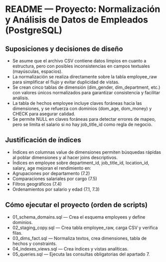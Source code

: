 # README — Proyecto: Normalización y Análisis de Datos de Empleados (PostgreSQL)
## Suposiciones y decisiones de diseño
- Se asume que el archivo CSV contiene datos limpios en cuanto a estructura, pero con posibles inconsistencias en campos textuales (mayúsculas, espacios).
- La normalización se realiza directamente sobre la tabla employee_raw para simplificar el flujo y evitar duplicidad de vistas.
- Se crean cinco tablas de dimensión (dim_gender, dim_department, etc.) con valores únicos normalizados para garantizar consistencia y facilitar análisis.
- La tabla de hechos employee incluye claves foráneas hacia las dimensiones, y se refuerza con dominios (dom_age, dom_money) y CHECK para asegurar calidad.
- Se permite NULL en claves foráneas para detectar errores de mapeo, pero se limita el salario si no hay job_title_id como regla de negocio.
## Justificación de índices
- Índices en columnas value de dimensiones permiten búsquedas rápidas al poblar dimensiones y al hacer joins descriptivos.
- Índices en employee sobre department_id, job_title_id, location_id, salary, age mejoran el rendimiento en:
- Agrupaciones por departamento (7.2)
- Comparaciones salariales por cargo (7.5)
- Filtros geográficos (7.4)
- Ordenamientos por salario y edad (7.1, 7.3)
## Cómo ejecutar el proyecto (orden de scripts)
- 01_schema_domains.sql — Crea el esquema employees y define dominios.
- 02_staging_copy.sql — Crea tabla employee_raw, carga CSV y verifica filas.
- 03_dims_fact.sql — Normaliza textos, crea dimensiones, tabla de hechos y constraints.
- 04_indexes_views.sql — Crea índices y vistas analíticas.
- 05_queries.sql — Ejecuta las consultas obligatorias del apartado 7.
